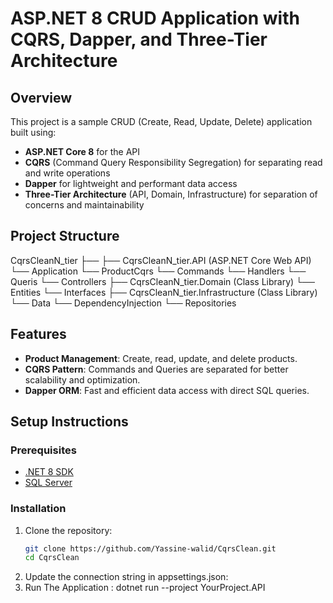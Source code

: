 # ASP.NET 8 CRUD Application with CQRS, Dapper, and Three-Tier Architecture

## Overview
This project is a sample CRUD (Create, Read, Update, Delete) application built using:
- **ASP.NET Core 8** for the API
- **CQRS** (Command Query Responsibility Segregation) for separating read and write operations
- **Dapper** for lightweight and performant data access
- **Three-Tier Architecture** (API, Domain, Infrastructure) for separation of concerns and maintainability

## Project Structure

CqrsCleanN_tier ├── 
                  ├── CqrsCleanN_tier.API (ASP.NET Core Web API)
                    └── Application
                    └── ProductCqrs
                        └── Commands
                        └── Handlers
                        └── Queris
                    └── Controllers
                  ├── CqrsCleanN_tier.Domain (Class Library) 
                    └── Entities
                    └── Interfaces
                  ├── CqrsCleanN_tier.Infrastructure (Class Library)
                    └── Data
                    └── DependencyInjection
                    └── Repositories


## Features
- **Product Management**: Create, read, update, and delete products.
- **CQRS Pattern**: Commands and Queries are separated for better scalability and optimization.
- **Dapper ORM**: Fast and efficient data access with direct SQL queries.

## Setup Instructions

### Prerequisites
- [.NET 8 SDK](https://dotnet.microsoft.com/download/dotnet/8.0)
- [SQL Server](https://www.microsoft.com/en-us/sql-server/sql-server-downloads)

### Installation
1. Clone the repository:
   ```bash
   git clone https://github.com/Yassine-walid/CqrsClean.git
   cd CqrsClean

2. Update the connection string in appsettings.json:
3. Run The Application : dotnet run --project YourProject.API

                  
